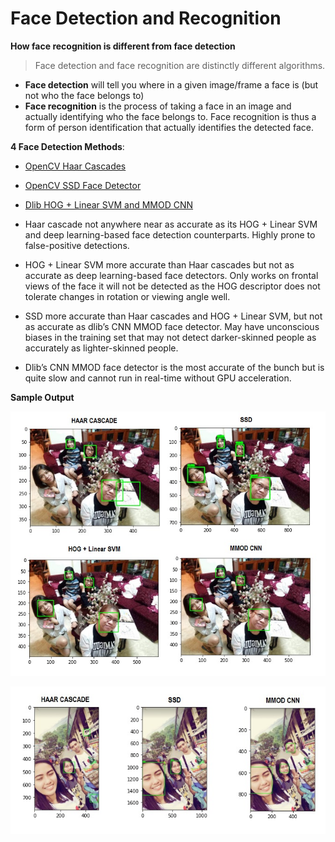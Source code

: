# **Face Detection and Recognition**

**How face recognition is different from face detection**

> Face detection and face recognition are distinctly different algorithms. 
- **Face detection** will tell you where in a given image/frame a face is (but not who the face belongs to) 
- **Face recognition** is the process of taking a face in an image and actually identifying who the face belongs to. Face recognition is thus a form of person identification that actually identifies the detected face.

**4 Face Detection Methods**:
- [OpenCV Haar Cascades](https://github.com/shejz/face-detection-recognition/tree/main/Face%20Detection%20with%20Haar%20Cascades)
- [OpenCV SSD Face Detector](https://github.com/shejz/face-detection-recognition/tree/main/SSD%20Face%20Detector)
- [Dlib HOG + Linear SVM and MMOD CNN](https://github.com/shejz/face-detection-recognition/tree/main/Face%20Detection%20with%20Dlib)

- Haar cascade not anywhere near as accurate as its HOG + Linear SVM and deep learning-based face detection counterparts. Highly prone to false-positive detections. 
- HOG + Linear SVM more accurate than Haar cascades but not as accurate as deep learning-based face detectors. Only works on frontal views of the face it will not be detected as the HOG descriptor does not tolerate changes in rotation or viewing angle well.
- SSD more accurate than Haar cascades and HOG + Linear SVM, but not as accurate as dlib’s CNN MMOD face detector. May have unconscious biases in the training set that may not detect darker-skinned people as accurately as lighter-skinned people.
- Dlib’s CNN MMOD face detector is the most accurate of the bunch but is quite slow and cannot run in real-time without GPU acceleration.

**Sample Output**

![](https://github.com/shejz/face-detection-recognition/blob/main/face_detection_summary.jpg)



![](https://github.com/shejz/face-detection-recognition/blob/main/face_detection_summary2.jpg)

